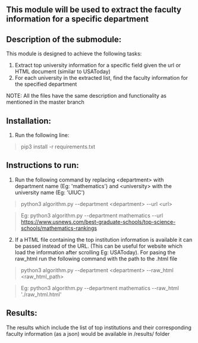 ## This module will be used to extract the faculty information for a specific department

## Description of the submodule:
This module is designed to achieve the following tasks:
1. Extract top university information for a specific field given the url or HTML document (similar to USAToday)
2. For each university in the extracted list, find the faculty information for the specified department

NOTE: All the files have the same description and functionality as mentioned in the master branch

## Installation:

1. Run the following line:
> pip3 install -r requirements.txt

## Instructions to run:

1. Run the following command by replacing \<department\> with department name (Eg: 'mathematics') and \<university\> with the university name (Eg: 'UIUC')
>  python3 algorithm.py --department \<department> --url \<url>

>  Eg: python3 algorithm.py --department mathematics --url https://www.usnews.com/best-graduate-schools/top-science-schools/mathematics-rankings

2. If a HTML file containing the top institution information is available it can be passed instead of the URL. (This can be useful for website which load the information after scrolling Eg: USAToday). For pasing the raw_html run the following command with the path to the .html file

>  python3 algorithm.py --department \<department> --raw_html \<raw_html_path>

>  Eg: python3 algorithm.py --department mathematics --raw_html './raw_html.html'

## Results:
The results which include the list of top institutions and their corresponding faculty information (as a json) would be available in /results/ folder